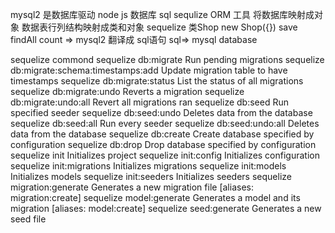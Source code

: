 mysql2 是数据库驱动 node js 数据库  sql
sequlize ORM 工具   将数据库映射成对象   数据表行列结构映射成类和对象
sequelize 类Shop  new Shop({})
save findAll  count
=> mysql2 翻译成 sql语句 sql=> mysql database


sequelize commond 
 sequelize db:migrate                        Run pending migrations
  sequelize db:migrate:schema:timestamps:add  Update migration table to have timestamps
  sequelize db:migrate:status                 List the status of all migrations
  sequelize db:migrate:undo                   Reverts a migration
  sequelize db:migrate:undo:all               Revert all migrations ran
  sequelize db:seed                           Run specified seeder
  sequelize db:seed:undo                      Deletes data from the database
  sequelize db:seed:all                       Run every seeder
  sequelize db:seed:undo:all                  Deletes data from the database
  sequelize db:create                         Create database specified by configuration
  sequelize db:drop                           Drop database specified by configuration
  sequelize init                              Initializes project
  sequelize init:config                       Initializes configuration
  sequelize init:migrations                   Initializes migrations
  sequelize init:models                       Initializes models
  sequelize init:seeders                      Initializes seeders
  sequelize migration:generate                Generates a new migration file                [aliases: migration:create]
  sequelize model:generate                    Generates a model and its migration           [aliases: model:create]
  sequelize seed:generate                     Generates a new seed file     